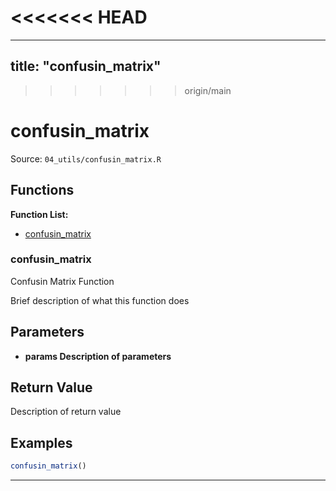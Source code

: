 <<<<<<< HEAD
=======
---
title: "confusin_matrix"
---

>>>>>>> origin/main
# confusin_matrix

Source: `04_utils/confusin_matrix.R`

## Functions

**Function List:**
- [confusin_matrix](#confusin-matrix)

### confusin_matrix

Confusin Matrix Function

Brief description of what this function does


## Parameters

- **params Description of parameters**

## Return Value

Description of return value


## Examples

```r
confusin_matrix()
```

---

